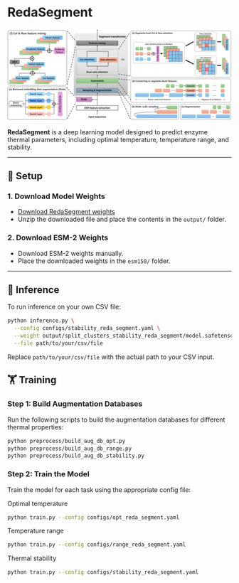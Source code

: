 # RedaSegment

![Architecture](RedaSegment.png)

**RedaSegment** is a deep learning model designed to predict enzyme thermal parameters, including optimal temperature, temperature range, and stability.

---

## 🔧 Setup

### 1. Download Model Weights
- [Download RedaSegment weights](https://drive.google.com/file/d/14fKcSSs5HYgLTpO2J_Qy_STen9pJs9gC/view?usp=sharing)
- Unzip the downloaded file and place the contents in the `output/` folder.

### 2. Download ESM-2 Weights
- Download ESM-2 weights manually.
- Place the downloaded weights in the `esm150/` folder.

---

## 🚀 Inference

To run inference on your own CSV file:

```bash
python inference.py \
  --config configs/stability_reda_segment.yaml \
  --weight output/split_clusters_stability_reda_segment/model.safetensors \
  --file path/to/your/csv/file
 ```

Replace `path/to/your/csv/file` with the actual path to your CSV input.


## 🏋️ Training

### Step 1: Build Augmentation Databases

Run the following scripts to build the augmentation databases for different thermal properties:

```bash
python preprocess/build_aug_db_opt.py
python preprocess/build_aug_db_range.py
python preprocess/build_aug_db_stability.py
 ```

### Step 2: Train the Model

Train the model for each task using the appropriate config file:

Optimal temperature
```bash
python train.py --config configs/opt_reda_segment.yaml
 ```

Temperature range
```bash
python train.py --config configs/range_reda_segment.yaml
 ```

Thermal stability
```bash
python train.py --config configs/stability_reda_segment.yaml
 ```
